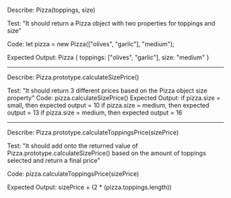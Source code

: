 Describe: Pizza(toppings, size)

Test: "It should return a Pizza object with two properties for toppings and size"

Code: let pizza = new Pizza(["olives", "garlic"], "medium");

Expected Output: Pizza { toppings: ["olives", "garlic"], size: "medium" }


-------------------------

Describe: Pizza.prototype.calculateSizePrice()

Test: "It should return 3 different prices based on the Pizza object size property"
Code: pizza.calculateSizePrice()
Expected Output:
if pizza.size = small, then expected output = 10
if pizza.size = medium, then expected output = 13
if pizza.size = medium, then expected output = 16

-------------------------

Describe: Pizza.prototype.calculateToppingsPrice(sizePrice)

Test: "It should add onto the returned value of Pizza.prototype.calculateSizePrice() based on the amount of toppings selected and return a final price"

Code: pizza.calculateToppingsPrice(sizePrice)

Expected Output:
sizePrice + (2 * (pizza.toppings.length))
